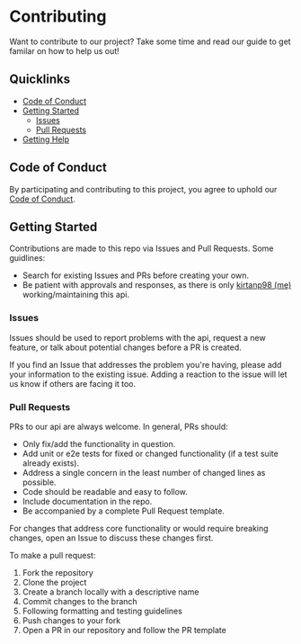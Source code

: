 # Contributing

Want to contribute to our project? Take some time and read our guide to get familar on how to help us out!

## Quicklinks

* [Code of Conduct](#code-of-conduct)
* [Getting Started](#getting-started)
    * [Issues](#issues)
    * [Pull Requests](#pull-requests)
* [Getting Help](#getting-help)

## Code of Conduct

By participating and contributing to this project, you agree to uphold our [Code of Conduct](https://github.com/kirtanp98/mangaupdates-graphql-api/blob/master/CODE_OF_CONDUCT.md).

## Getting Started

Contributions are made to this repo via Issues and Pull Requests. Some guidlines:

- Search for existing Issues and PRs before creating your own.
- Be patient with approvals and responses, as there is only [kirtanp98 (me)](https://github.com/kirtanp98) working/maintaining this api.

### Issues

Issues should be used to report problems with the api, request a new feature, or talk about potential changes before a PR is created.

If you find an Issue that addresses the problem you're having, please add your information to the existing issue. Adding a reaction to the issue will let us know if others are facing it too.

### Pull Requests

PRs to our api are always welcome. In general, PRs should:

- Only fix/add the functionality in question.
- Add unit or e2e tests for fixed or changed functionality (if a test suite already exists).
- Address a single concern in the least number of changed lines as possible.
- Code should be readable and easy to follow.
- Include documentation in the repo.
- Be accompanied by a complete Pull Request template.

For changes that address core functionality or would require breaking changes, open an Issue to discuss these changes first.

To make a pull request:

1. Fork the repository
2. Clone the project
3. Create a branch locally with a descriptive name
4. Commit changes to the branch
5. Following formatting and testing guidelines
6. Push changes to your fork
7. Open a PR in our repository and follow the PR template

